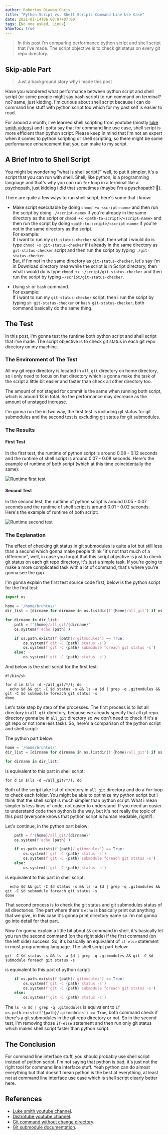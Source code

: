 ```yaml
---
author: Robertus Diawan Chris
title: "Python Script vs. Shell Script: Command Line Use Case"
date: 2021-01-14T06:00:07+07:00
tags: [No one asked, Linux]
ShowToc: true
---
```


> In this post i'm comparing performance python script and shell script that i've made. The script objective is to check git status on every git repo directory.

## Skip-able Part

> Just a background story why i made this post

Have you wondered what performance between python script and shell script (or some people might say bash script) to run command on terminal? no? same, just kidding. I'm curious about shell script because i can do command line stuff with python script too which for my past self is easier to read.

For around a month, i've learned shell scripting from youtube (mostly [luke smith videos](https://www.youtube.com/channel/UC2eYFnH61tmytImy1mTYvhA)) and i gotta say that for command line use case, shell script is more efficient than python script. Please keep in mind that i'm not an expert when it comes to python scripting or shell scripting, so there might be some performance enhancement that you can make to my script.

## A Brief Intro to Shell Script

You might be wondering "what is shell script?" well, to put it simpler, it's a script that you can run with shell. Shell, like python, is a programming language and that's why you can run `for` loop in a terminal like a psychopath, just kidding i did that sometimes (maybe i'm a pyschopath? 👀).

There are quite a few ways to run shell script, here's some that i know:
- Make script executable by doing `chmod +x <script-name>` and then run the script by doing `./<script-name>` if you're already in the same directory as the script or `chmod +x <path-to-script>/<script-name>` and then run the script by doing `<path-to-script>/<script-name>` if you're not in the same directory as the script. <br>
For example: <br>
If i want to run my `git-status-checker` script, then what i would do is type `chmod +x git-status-checker` if i already in the same directory as `git-status-checker` script and then run the script by typing `./git-status-checker`. <br> But, if i'm not in the same directory as `git-status-checker`, let's say i'm in Download directory meanwhile the script is in Script directory, then what i would do is type `chmod +x ~/script/git-status-checker` and then run the script by typing `~/script/git-status-checker`.

- Using `sh` or `bash` command. <br>
For example: <br>
If i want to run my `git-status-checker` script, then i run the script by typing `sh git-status-checker` or `bash git-status-checker`, both command basically do the same thing.

## The Test

In this post, i'm gonna test the runtime both python script and shell script that i've made. The script objective is to check git status in each git repo directory on my machine.

### The Environment of The Test

All my git repo directory is located in `all_git` directory on home directory, so i only need to focus on that directory which is gonna make the task of the script a little bit easier and faster than check all other directory too.

The amount of not staged for commit is the same when running both script, which is around 13 in total. So the performance may decrease as the amount of unstaged increase.

I'm gonna run the in two way, the first test is including git status for git submodules and the second test is excluding git status for git submodules.

### The Results

#### First Test

In the first test, the runtime of python script is around 0.08 - 0.12 seconds and the runtime of shell script is around 0.07 - 0.08 seconds. Here's the example of runtime of both script (which at this time coincidentally the same):

![Runtime first test](runtime-first-test.png)

#### Second Test

In the second test, the runtime of python script is around 0.05 - 0.07 seconds and the runtime of shell script is around 0.01 - 0.02 seconds. Here's the example of runtime of both script:

![Runtime second test](runtime-second-test.png)

### The Explanation

The effect of checking git status in git submodules is quite a lot but still less than a second which gonna make people think "it's not that much of a difference", well, in case you forgot that this script objective is just to check git status on each git repo directory, it's just a simple task. If you're going to make a more complicated task with a lot of command, that's where you're gonna see the gap.

I'm gonna explain the first test source code first, below is the python script for the first test:
```python
import os

home = '/home/bruhtus/'
dir_list = [dirname for dirname in os.listdir(f'{home}/all_git') if os.path.isdir(f'{home}/all_git/{dirname}') == True]

for dirname in dir_list:
    path = f'{home}/all_git/{dirname}'
    os.system(f'echo {path}')

    if os.path.exists(f'{path}/.gitmodules') == True:
        os.system(f'git -C {path} status -s')
        os.system(f'git -C {path} submodule foreach git status -s')
    else:
        os.system(f'git -C {path} status -s')
```

And below is the shell script for the first test:
```shell
#!/bin/sh

for d in $(ls -d ~/all_git/*/); do
  echo $d && git -C $d status -s && ls -a $d | grep -q .gitmodules && git -C $d submodule foreach git status -s
done
```

Let's take step by step of the processes. The first process is to list all directory in `all_git` directory, because we already specify that all git repo directory gonna be in `all_git` directory so we don't need to check if it's a git repo or not (one less task). So, here's a comparison of the python script and shell script:

The python part below:
```python
home = '/home/bruhtus/'
dir_list = [dirname for dirname in os.listdir(f'{home}/all_git') if os.path.isdir(f'{home}/all_git/{dirname}') == True]

for dirname in dir_list:
```

is equivalent to this part in shell script:
```shell
for d in $(ls -d ~/all_git/*/); do
```

Both of the script take list of directory in `all_git` directory and do a `for` loop to check each folder. You might be able to optimize my python script but i think that the shell script is much simpler than python script. What i mean simpler is less lines of code, not easier to understand. If you need an easier to understand code then python is the way, but it's not really the topic of this post (everyone knows that python script is human readable, right?).

Let's continue, in the python part below:
```python
    path = f'{home}/all_git/{dirname}'
    os.system(f'echo {path}')

    if os.path.exists(f'{path}/.gitmodules') == True:
        os.system(f'git -C {path} status -s')
        os.system(f'git -C {path} submodule foreach git status -s')
    else:
        os.system(f'git -C {path} status -s')
```

is equivalent to this part in shell script:
```shell
  echo $d && git -C $d status -s && ls -a $d | grep -q .gitmodules && git -C $d submodule foreach git status -s
done
```

That second process is to check the git status and git submodules status of all directories. The part where there's `echo` is basically print out anything that we give, in this case it's gonna print directory name so i'm not gonna go into detail for that part.

Now i'm gonna explain a little bit about `&&` command in shell, it's basically let you run the second command (on the right side) if the first command (on the left side) success. So, it's basically an equivalent of `if-else` statement in most programming language. The shell script part below:
```shell
git -C $d status -s && ls -a $d | grep -q .gitmodules && git -C $d submodule foreach git status -s
```

is equivalent to this part of python script:
```python
    if os.path.exists(f'{path}/.gitmodules') == True:
        os.system(f'git -C {path} status -s')
        os.system(f'git -C {path} submodule foreach git status -s')
    else:
        os.system(f'git -C {path} status -s')
```

The `ls -a $d | grep -q .gitmodules` is equivalent to `if os.path.exists(f'{path}/.gitmodules') == True`, both command check if there's a git submodules in the git repo directory or not. So in the second test, i'm removing those `if-else` statement and then run only git status which makes shell script faster than python script.

## The Conclusion

For command line interface stuff, you should probably use shell script instead of python script. I'm not saying that python is bad, it's just not the right tool for command line interface stuff. Yeah python can do almost everything but that doesn't mean python is the best at everything, at least not at command line interface use case which is shell script clearly better here.

## References

- [Luke smith youtube channel](https://www.youtube.com/channel/UC2eYFnH61tmytImy1mTYvhA).
- [Distrotube youtube channel](https://www.youtube.com/channel/UCVls1GmFKf6WlTraIb_IaJg).
- [Git command without change directory](https://stackoverflow.com/a/27952894).
- [Git submodule documentation](https://git-scm.com/docs/git-submodule).
